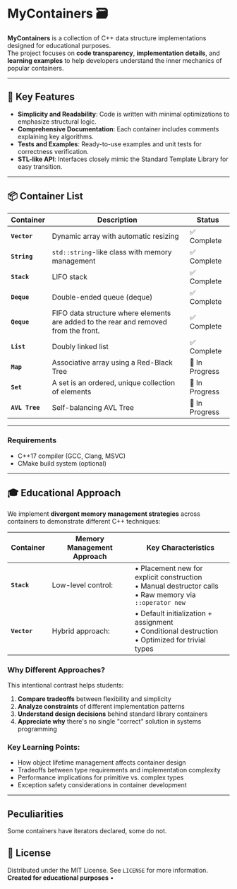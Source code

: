 # MyContainers 🗃️

**MyContainers** is a collection of C++ data structure implementations designed for educational purposes.  
The project focuses on **code transparency**, **implementation details**, and **learning examples** to help developers understand the inner mechanics of popular containers.

---

## 🌟 Key Features

- **Simplicity and Readability**: Code is written with minimal optimizations to emphasize structural logic.
- **Comprehensive Documentation**: Each container includes comments explaining key algorithms.
- **Tests and Examples**: Ready-to-use examples and unit tests for correctness verification.
- **STL-like API**: Interfaces closely mimic the Standard Template Library for easy transition.

---

## 📦 Container List

| Container                | Description                                          | Status        |
|--------------------------|-----------------------------------------------------|---------------|
| **`Vector`**             | Dynamic array with automatic resizing               | ✅ Complete  |
| **`String`**             | `std::string`-like class with memory management     | ✅ Complete   |
| **`Stack`**              | LIFO stack                                          | ✅ Complete  |
| **`Deque`**              | Double-ended queue (deque)                          | ✅ Complete |
| **`Qeque`**              | FIFO data structure where elements are added to the rear and removed from the front. | ✅ Complete |
| **`List`**               | Doubly linked list                                   | ✅ Complete   |
| **`Map`**                | Associative array using a Red-Black Tree            | 🚧 In Progress   |
| **`Set`**                |A set is an ordered, unique collection of elements   | 🚧 In Progress   |
| **`AVL Tree`**           | Self-balancing AVL Tree                             | 🚧 In Progress |

---

### Requirements
- C++17 compiler (GCC, Clang, MSVC)
- CMake build system (optional)

---

## 🎓 Educational Approach

We implement **divergent memory management strategies** across containers to demonstrate different C++ techniques:

| Container | Memory Management Approach                          | Key Characteristics                             |
|-----------|----------------------------------------------------|------------------------------------------------|
| **`Stack`** | Low-level control:                                  | • Placement new for explicit construction<br>• Manual destructor calls<br>• Raw memory via `::operator new` |
| **`Vector`**  | Hybrid approach:                                    | • Default initialization + assignment<br>• Conditional destruction<br>• Optimized for trivial types |

### Why Different Approaches?
This intentional contrast helps students:
1. **Compare tradeoffs** between flexibility and simplicity
2. **Analyze constraints** of different implementation patterns
3. **Understand design decisions** behind standard library containers
4. **Appreciate why** there's no single "correct" solution in systems programming

### Key Learning Points:
- How object lifetime management affects container design
- Tradeoffs between type requirements and implementation complexity
- Performance implications for primitive vs. complex types
- Exception safety considerations in container development

---

## Peculiarities
Some containers have iterators declared, some do not.

## 📜 License
Distributed under the MIT License. See `LICENSE` for more information.  
**Created for educational purposes** •
